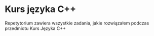 # Kurs języka C++
Repetytorium zawiera wszystkie zadania, jakie rozwiązałem podczas przedmiotu Kurs Języka C++
